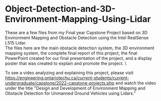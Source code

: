 # Object-Detection-and-3D-Environment-Mapping-Using-Lidar

These are a few files from my Final year Capstone Project based on 3D Environment Mapping and Obstacle Detection using the Intel RealSense L515 Lidar. \
The files here are the main obstacle detection system, the 3D environment mapping system, the complete final report of this project, the final PowerPoint created for our final presentation of the project, and a display poster that was created to explain and promote the project. \

To see a video analyzing and explaining this project, please visit https://engineering.ontariotechu.ca/current-students/current-undergraduate/capstone/2022-capstone-projects.php 
 and watch the video under the title "Design and Development of Environment Mapping and Obstacle Detection for Unmanned Ground Vehicles using Lidars."

